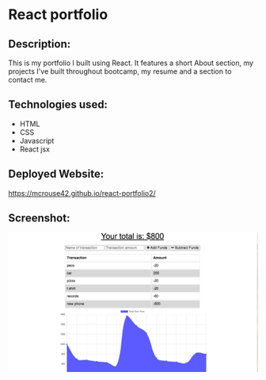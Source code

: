 # React portfolio

## Description:
This is my portfolio I built using React. It features a short About section, my projects I've built throughout bootcamp, my resume and a section to contact me. 

## Technologies used: 
* HTML
* CSS
* Javascript
* React jsx

## Deployed Website:
https://mcrouse42.github.io/react-portfolio2/

## Screenshot:

<img src="https://github.com/Mcrouse42/budget-tracker/blob/master/screenshot/budget%20tracker%20screen%20shot.png" />
